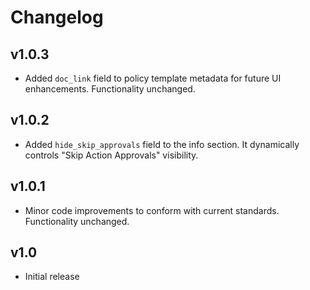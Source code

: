 # Changelog

## v1.0.3

- Added `doc_link` field to policy template metadata for future UI enhancements. Functionality unchanged.

## v1.0.2

- Added `hide_skip_approvals` field to the info section. It dynamically controls "Skip Action Approvals" visibility.

## v1.0.1

- Minor code improvements to conform with current standards. Functionality unchanged.

## v1.0

- Initial release
